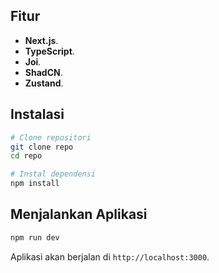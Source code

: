 
## Fitur
- **Next.js**.
- **TypeScript**.
- **Joi**.
- **ShadCN**.
- **Zustand**.

## Instalasi

```bash
# Clone repositori
git clone repo
cd repo

# Instal dependensi
npm install
```

## Menjalankan Aplikasi
```bash
npm run dev
```
Aplikasi akan berjalan di `http://localhost:3000`.


